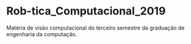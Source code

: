 # Rob-tica_Computacional_2019
Matéria de visão computacional do terceiro semestre da graduação de engenharia da computação.
